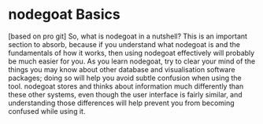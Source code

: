 # nodegoat Basics

[based on pro git] So, what is nodegoat in a nutshell? This is an important section to absorb, because if you understand what nodegoat is and the fundamentals of how it works, then using nodegoat effectively will probably be much easier for you. As you learn nodegoat, try to clear your mind of the things you may know about other database and visualisation software packages; doing so will help you avoid subtle confusion when using the tool. nodegoat stores and thinks about information much differently than these other systems, even though the user interface is fairly similar, and understanding those differences will help prevent you from becoming confused while using it.